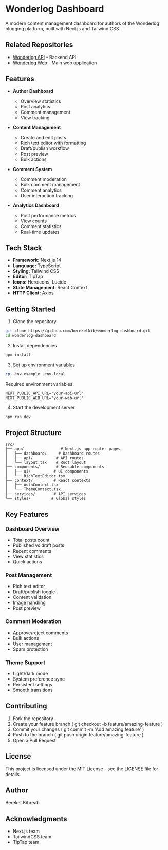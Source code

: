 # Wonderlog Dashboard

A modern content management dashboard for authors of the Wonderlog blogging platform, built with Next.js and Tailwind CSS.

## Related Repositories

- [Wonderlog API](https://github.com/bereketkib/wonderlog-api) - Backend API
- [Wonderlog Web](https://github.com/bereketkib/wonderlog-web) - Main web application

## Features

- **Author Dashboard**

  - Overview statistics
  - Post analytics
  - Comment management
  - View tracking

- **Content Management**

  - Create and edit posts
  - Rich text editor with formatting
  - Draft/publish workflow
  - Post preview
  - Bulk actions

- **Comment System**

  - Comment moderation
  - Bulk comment management
  - Comment analytics
  - User interaction tracking

- **Analytics Dashboard**
  - Post performance metrics
  - View counts
  - Comment statistics
  - Real-time updates

## Tech Stack

- **Framework:** Next.js 14
- **Language:** TypeScript
- **Styling:** Tailwind CSS
- **Editor:** TipTap
- **Icons:** Heroicons, Lucide
- **State Management:** React Context
- **HTTP Client:** Axios

## Getting Started

1. Clone the repository

```bash
git clone https://github.com/bereketkib/wonderlog-dashboard.git
cd wonderlog-dashboard
```

2. Install dependencies

```bash
npm install
```

3. Set up environment variables

```bash
cp .env.example .env.local
```

Required environment variables:

```env
NEXT_PUBLIC_API_URL="your-api-url"
NEXT_PUBLIC_WEB_URL="your-web-url"
```

4. Start the development server

```bash
npm run dev
```

## Project Structure

```plaintext
src/
├── app/                # Next.js app router pages
│   ├── dashboard/     # Dashboard routes
│   ├── api/          # API routes
│   └── layout.tsx    # Root layout
├── components/       # Reusable components
│   ├── ui/          # UI components
│   └── RichTextEditor.tsx
├── context/         # React contexts
│   ├── AuthContext.tsx
│   └── ThemeContext.tsx
├── services/        # API services
└── styles/         # Global styles
```

## Key Features

### Dashboard Overview

- Total posts count
- Published vs draft posts
- Recent comments
- View statistics
- Quick actions

### Post Management

- Rich text editor
- Draft/publish toggle
- Content validation
- Image handling
- Post preview

### Comment Moderation

- Approve/reject comments
- Bulk actions
- User management
- Spam protection

### Theme Support

- Light/dark mode
- System preference sync
- Persistent settings
- Smooth transitions

## Contributing

1. Fork the repository
2. Create your feature branch ( git checkout -b feature/amazing-feature )
3. Commit your changes ( git commit -m 'Add amazing feature' )
4. Push to the branch ( git push origin feature/amazing-feature )
5. Open a Pull Request

## License

This project is licensed under the MIT License - see the LICENSE file for details.

## Author

Bereket Kibreab

## Acknowledgments

- Next.js team
- TailwindCSS team
- TipTap team


